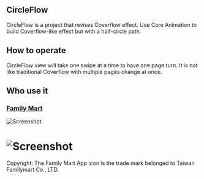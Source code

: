 CircleFlow
----------
CircleFlow is a project that revises Coverflow effect. Use Core Animation to build Coverflow-like effect but with a half-circle path.


## How to operate

CircleFlow view will take one swipe at a time to have one page turn. It is not like traditional Coverflow with multiple pages change at once.

## Who use it
### [Family Mart](https://itunes.apple.com/tw/app/familymart/id431477571?mt=8)
![Screenshot](https://raw.github.com/derekli66/CircleFlow/master/FamilyMartAppIcon.png)
# ![Screenshot](https://raw.github.com/derekli66/CircleFlow/master/familymarkcircleflow.gif)


Copyright: The Family Mart App icon is the trade mark belonged to Taiwan Familymart Co., LTD.


